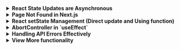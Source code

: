 <details>
<summary><b>React State Updates are Asynchronous</b></summary>


## **React State Updates are Asynchronous**

### **State Updates are Asynchronous**

In React, `useState` updates are asynchronous and do not immediately reflect in the current render.

### **Issue**

Trying to use the state immediately after calling the state setter will show the old value, not the updated one.

### **Solution 1: Use `useEffect`**

Use the `useEffect` hook to perform actions with the updated state:

```jsx
useEffect(() => {
  // Actions with updated state
  console.log(count);
}, [count]); // Runs when `count` changes
```
### **Solution 2:** Use a functional update to compute new state based on the previous state:

```jsx
const handleClick = () => {
  setCount(prevCount => {
    console.log(prevCount); // Logs previous count
    return prevCount + 1;
  });
};

```

### **useReducer**
Similar to `useState`, updates to state in `useReducer` are `asynchronous`.

**Issue:** Trying to access the updated state immediately after dispatching an action may show the old state.

**Solution:**

Use useEffect to perform actions with the updated state if needed.
Use a callback or middleware to handle complex state changes if necessary.


**Summary :** To handle the updated state correctly, use useEffect for side effects or functional updates for state calculations.


</details>


<details>
<summary><b>Page Not Found in Next.js</b></summary>

In Next.js, to handle a "Page Not Found" scenario, you can create a `not-found.tsx` file in the `app` folder or in the respective page folder, just like a regular component.

Here's how you can use it:

```tsx
import { notFound } from "next/navigation";

export default function IndividualBlog({ individualBlog }: { individualBlog: blogType }) {
  if (!individualBlog) {
    return notFound();
  }
  // Render your component here
}
```
</details>

<details>
<summary> <b> React setState Management (Direct update and Using function) </b></summary>

**Always Use the Functional Version of `setState`:**
- When updating state in React, especially if the new state depends on the previous state, it's best to use the functional version of `setState`.
- React batches multiple state updates within the same event handler or lifecycle method, which means if you use the regular `setState`, some updates might be lost.
  
  **Example:**
  ```jsx
  // Incorrect way (might cause bugs if count depends on previous state)
  setCount(count + 1);
  setCount(count + 1); 

  // Correct way
  setCount(prevCount => prevCount + 1);
  setCount(prevCount => prevCount + 1);
  ```
  In the correct version, React ensures that `prevCount` is up-to-date each time the state is set.

</details>

<details>
<summary><b>AbortController in `useEffect`</b></summary>

**Use Case:**
- `AbortController` is useful for canceling ongoing network requests when a component unmounts or when a new request needs to replace the old one.
- This prevents memory leaks and ensures that outdated requests do not affect your app's behavior.

**Scenario:**
- Suppose you have a search feature that makes an API call every time the user types a character. If the user types quickly, the previous requests should be aborted to avoid unnecessary processing and potential bugs.

**Example:**
```jsx
import { useEffect, useState } from 'react';

function SearchComponent() {
  const [query, setQuery] = useState('');
  const [results, setResults] = useState([]);

  useEffect(() => {
    const controller = new AbortController();

    const fetchData = async () => {
      try {
        const response = await fetch(`https://api.example.com/search?q=${query}`, {
          signal: controller.signal
        });
        const data = await response.json();
        setResults(data.results);
      } catch (err) {
        if (err.name === 'AbortError') {
          console.log('Request aborted');
        } else {
          console.error('Fetch error:', err);
        }
      }
    };

    if (query) {
      fetchData();
    }

    // Cleanup function to abort the fetch if the component unmounts or query changes
    return () => {
      controller.abort();
    };
  }, [query]);

  return (
    <div>
      <input value={query} onChange={(e) => setQuery(e.target.value)} />
      <ul>
        {results.map(result => (
          <li key={result.id}>{result.name}</li>
        ))}
      </ul>
    </div>
  );
}
```

**Related Points:**
- The `AbortController` is especially useful in scenarios where network requests are frequent, such as search inputs, infinite scrolling, or any component that re-fetches data based on user interaction.
- Always remember to clean up the controller in the return statement of `useEffect` to avoid trying to update the state after the component has unmounted.
</details>


<details>

<summary><b>Handling API Errors Effectively</b></summary>

### **Handling API Errors Effectively**

#### **Scenario:**
When interacting with APIs, you may encounter situations where the server returns an error status code (e.g., 404 Not Found, 500 Internal Server Error) without throwing a JavaScript error. This happens because the server responds with an error in the body but does not throw a network-level exception that would be caught by a `catch` block.

#### **Example:**

Imagine you have an API endpoint `/api/user` that occasionally returns a 404 error when the user is not found. A `fetch` request to this endpoint might return an error status but not throw an exception.

```javascript
async function fetchUserData(userId) {
  try {
    const response = await fetch(`/api/user/${userId}`);
    if (!response.ok) {
      // Handle non-success status codes
      return null; // Return null to indicate an error
    }
    const data = await response.json();
    return data;
  } catch (error) {
    console.error("Fetch error:", error);

  }
}
```

#### **Solution:**

1. **Check Response Status:**
   Use `response.ok` to determine if the HTTP response indicates success (status code 200-299). If not, handle the error case by returning a sentinel value like `null`.

   ```javascript
   if (!response.ok) {
     return null; // Indicates an error status
   }
   ```

2. **Handle Errors on the Frontend:**
   Check for the sentinel value (e.g., `null`) on the frontend and take appropriate action, such as displaying an error message to the user.

   ```javascript
   async function loadUser(userId) {
     const user = await fetchUserData(userId);
     if (user === null) {
       console.log("Failed to fetch user data.");
     } else {
       console.log("User data:", user);
       // Process the fetched user data
     }
   }
   ```

#### **Reason:**

- **Non-Exception Errors:**
  HTTP status errors (like 404 or 500) are part of the response object, not JavaScript exceptions. Therefore, `catch` blocks will not handle them unless they are network-level errors (e.g., a failed network request).

- **Graceful Error Handling:**
  By checking `response.ok`, you can handle HTTP errors directly and avoid assuming that all non-successful responses will throw exceptions. This approach helps in managing UI states or fallback logic effectively.

- **User Experience:**
  Handling errors gracefully improves user experience by providing meaningful feedback rather than failing silently or crashing.

#### **Additional Notes:**

- **Fallback Values:**
  Using `null` or other fallback values helps in distinguishing between successful and failed responses.

- **Network Errors:**
  Ensure that network-level issues are also handled by a `catch` block, which catches errors such as connectivity issues.

- **Consistency:**
  Keep error handling consistent across different API calls in your application to maintain a uniform approach to managing failures.

</details>

<details>

<summary> <b>View More functionality</b> </summary>

```js
const [productList, setProductList] = useState(products);
const [visibleCount, setVisibleCount] = useState(8);
const [page, setPage] = useState(1);
const [loading, setLoading] = useState(false);
const [viewMore, setViewMore] = useState(true);

const loadMoreBlogs = async () => {
  try {
    setLoading(true);
    const newVisibleCount = visibleCount + 4;

    if (newVisibleCount > productList.length && productList.length % 8 === 0) {
      const newBlogs = await getProducts(page, 8);
      if (newBlogs.length > 0) {
        setProductList(prevProducts => [...prevProducts, ...newBlogs]);
        setPage(prevPage => prevPage + 1);
      } else {
        setVisibleCount(productList.length);
      }
    } else if (productList.length < visibleCount) {
      setViewMore(false);
    }

    setVisibleCount(newVisibleCount);

    if (productList.length < visibleCount) {
      console.log("Condition met");
      setViewMore(false);
    }

    setLoading(false);
  } catch (error) {
    setLoading(false);
  }
};

useEffect(() => {
  if (productList.length < visibleCount) {
    setViewMore(false);
  }
}, [productList, visibleCount]);
```
</details>